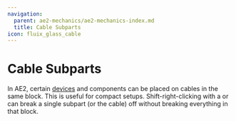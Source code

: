 ```yaml
---
navigation:
  parent: ae2-mechanics/ae2-mechanics-index.md
  title: Cable Subparts
icon: fluix_glass_cable
---
```


# Cable Subparts

<GameScene zoom="4" background="#00000000" interactive="false">
  <ImportStructure src="../assets/assemblies/subparts_demonstration.snbt" />
  <IsometricCamera yaw="195" pitch="30" />
</GameScene>

In AE2, certain [devices](devices.md) and components can be placed on cables in the same block. This is useful for compact setups.
Shift-right-clicking with a <ItemLink id="certus_quartz_wrench" /> or <ItemLink id="network_tool" /> can break a single
subpart (or the cable) off without breaking everything in that block.
